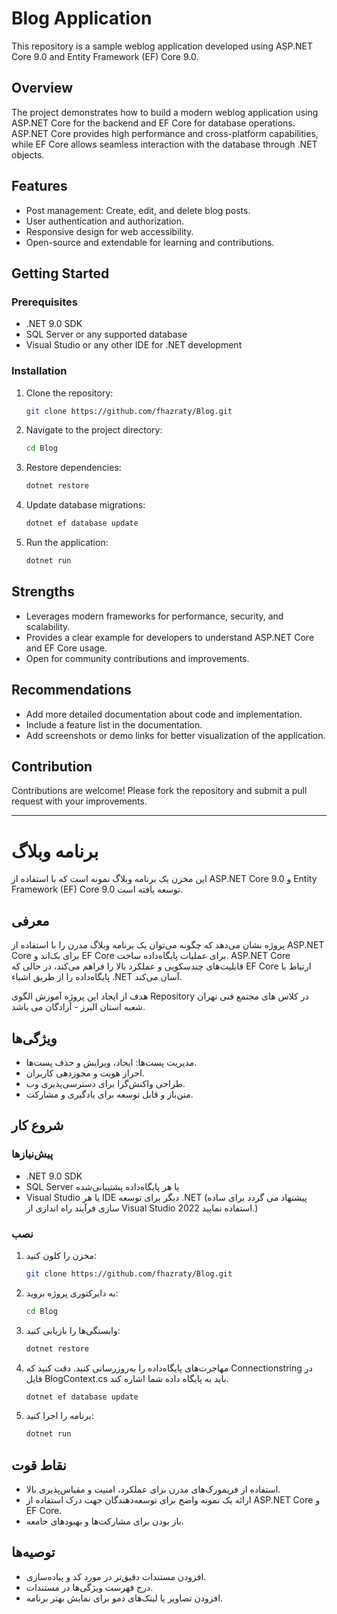 
# Blog Application

This repository is a sample weblog application developed using ASP.NET Core 9.0 and Entity Framework (EF) Core 9.0.

## Overview

The project demonstrates how to build a modern weblog application using ASP.NET Core for the backend and EF Core for database operations. ASP.NET Core provides high performance and cross-platform capabilities, while EF Core allows seamless interaction with the database through .NET objects.

## Features

- Post management: Create, edit, and delete blog posts.
- User authentication and authorization.
- Responsive design for web accessibility.
- Open-source and extendable for learning and contributions.

## Getting Started

### Prerequisites

- .NET 9.0 SDK
- SQL Server or any supported database
- Visual Studio or any other IDE for .NET development

### Installation

1. Clone the repository:
   ```bash
   git clone https://github.com/fhazraty/Blog.git
   ```
2. Navigate to the project directory:
   ```bash
   cd Blog
   ```
3. Restore dependencies:
   ```bash
   dotnet restore
   ```
4. Update database migrations:
   ```bash
   dotnet ef database update
   ```
5. Run the application:
   ```bash
   dotnet run
   ```

## Strengths

- Leverages modern frameworks for performance, security, and scalability.
- Provides a clear example for developers to understand ASP.NET Core and EF Core usage.
- Open for community contributions and improvements.

## Recommendations

- Add more detailed documentation about code and implementation.
- Include a feature list in the documentation.
- Add screenshots or demo links for better visualization of the application.

## Contribution

Contributions are welcome! Please fork the repository and submit a pull request with your improvements.

---

# برنامه وبلاگ

این مخزن یک برنامه وبلاگ نمونه است که با استفاده از ASP.NET Core 9.0 و Entity Framework (EF) Core 9.0 توسعه یافته است.

## معرفی

پروژه نشان می‌دهد که چگونه می‌توان یک برنامه وبلاگ مدرن را با استفاده از ASP.NET Core برای بک‌اند و EF Core برای عملیات پایگاه‌داده ساخت. ASP.NET Core قابلیت‌های چندسکویی و عملکرد بالا را فراهم می‌کند، در حالی که EF Core ارتباط با پایگاه‌داده را از طریق اشیاء .NET آسان می‌کند.

هدف از ایجاد این پروژه آموزش الگوی Repository در کلاس های مجتمع فنی تهران شعبه استان البرز - آزادگان می باشد.



## ویژگی‌ها

- مدیریت پست‌ها: ایجاد، ویرایش و حذف پست‌ها.
- احراز هویت و مجوزدهی کاربران.
- طراحی واکنش‌گرا برای دسترسی‌پذیری وب.
- متن‌باز و قابل توسعه برای یادگیری و مشارکت.

## شروع کار

### پیش‌نیازها

- .NET 9.0 SDK
- SQL Server یا هر پایگاه‌داده پشتیبانی‌شده
- Visual Studio یا هر IDE دیگر برای توسعه .NET
(پیشنهاد می گردد برای ساده سازی فرآیند راه اندازی از Visual Studio 2022 استفاده نمایید.)
### نصب

1. مخزن را کلون کنید:
   ```bash
   git clone https://github.com/fhazraty/Blog.git
   ```
2. به دایرکتوری پروژه بروید:
   ```bash
   cd Blog
   ```
3. وابستگی‌ها را بازیابی کنید:
   ```bash
   dotnet restore
   ```
4. مهاجرت‌های پایگاه‌داده را به‌روزرسانی کنید. دقت کنید که Connectionstring در فایل BlogContext.cs باید به پایگاه داده شما اشاره کند. 
   ```bash
   dotnet ef database update
   ```
5. برنامه را اجرا کنید:
   ```bash
   dotnet run
   ```

## نقاط قوت

- استفاده از فریمورک‌های مدرن برای عملکرد، امنیت و مقیاس‌پذیری بالا.
- ارائه یک نمونه واضح برای توسعه‌دهندگان جهت درک استفاده از ASP.NET Core و EF Core.
- باز بودن برای مشارکت‌ها و بهبودهای جامعه.

## توصیه‌ها

- افزودن مستندات دقیق‌تر در مورد کد و پیاده‌سازی.
- درج فهرست ویژگی‌ها در مستندات.
- افزودن تصاویر یا لینک‌های دمو برای نمایش بهتر برنامه.
